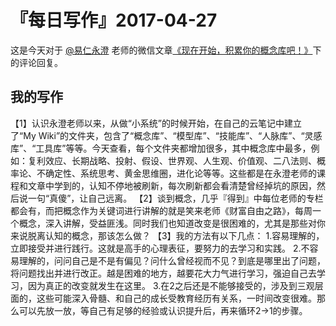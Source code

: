 # 『每日写作』2017-04-27

这是今天对于 [@易仁永澄](http://weibo.com/u/1640237087) 老师的微信文章[《现在开始，积累你的概念库吧！》](http://mp.weixin.qq.com/s/9osdG9ta26R9pl2JE0hS8Q)下的评论回复。

## 我的写作

【1】认识永澄老师以来，从做“小系统”的时候开始，在自己的云笔记中建立了“My Wiki”的文件夹，包含了“概念库”、“模型库”、“技能库”、“人脉库”、“灵感库”、“工具库”等等。今天查看，每个文件夹都增加很多，其中概念库中最多，例如：复利效应、长期战略、投射、假设、世界观、人生观、价值观、二八法则、概率论、不确定性、系统思考、黄金思维圈，进化论等等。这些都是在永澄老师的课程和文章中学到的，认知不停地被刷新，每次刷新都会看清楚曾经掉坑的原因，然后说一句“真傻”，让自己远离。
【2】谈到概念，几乎『得到』中每位老师的专栏都会有，而把概念作为关键词进行讲解的就是笑来老师《财富自由之路》，每周一个概念，深入讲解，受益匪浅。同时我们也知道改变是很困难的，尤其是那些对你来说脱离认知的概念，那该怎么做？
【3】我的方法有以下几点：
1.容易理解的，立即接受并进行践行。这就是高手的心理表征，要努力的去学习和实践。
2.不容易理解的，问问自己是不是有偏见？问什么曾经视而不见？到底是哪里出了问题，将问题找出并进行改正。越是困难的地方，越要花大力气进行学习，强迫自己去学习，因为真正的改变就发生在这里。
3.在2之后还是不能够接受的，涉及到三观层面的，这些可能深入骨髓、和自己的成长受教育经历有关系，一时间改变很难。那么可以先放一放，等自己有足够的经验或认识提升后，再来循环2→1的步骤。